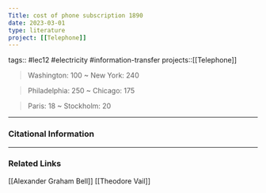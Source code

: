 ```yaml
---
Title: cost of phone subscription 1890
date: 2023-03-01
type: literature
project: [[Telephone]]
---
```

tags:: #lec12 #electricity #information-transfer 
projects::[[Telephone]]


 > Washington: 100 ~ New York: 240

> Philadelphia: 250 ~ Chicago: 175

> Paris: 18 ~ Stockholm: 20

---
### Citational Information



---

### Related Links

[[Alexander Graham Bell]]
[[Theodore Vail]]
